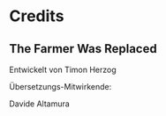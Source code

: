 # Credits

## The Farmer Was Replaced

Entwickelt von Timon Herzog


Übersetzungs-Mitwirkende:

Davide Altamura